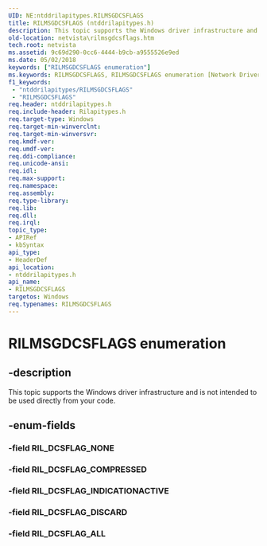 ```yaml
---
UID: NE:ntddrilapitypes.RILMSGDCSFLAGS
title: RILMSGDCSFLAGS (ntddrilapitypes.h)
description: This topic supports the Windows driver infrastructure and is not intended to be used directly from your code.
old-location: netvista\rilmsgdcsflags.htm
tech.root: netvista
ms.assetid: 9c69d290-0cc6-4444-b9cb-a9555526e9ed
ms.date: 05/02/2018
keywords: ["RILMSGDCSFLAGS enumeration"]
ms.keywords: RILMSGDCSFLAGS, RILMSGDCSFLAGS enumeration [Network Drivers Starting with Windows Vista], RIL_DCSFLAG_ALL, RIL_DCSFLAG_COMPRESSED, RIL_DCSFLAG_DISCARD, RIL_DCSFLAG_INDICATIONACTIVE, netvista.rilmsgdcsflags, ntddrilapitypes/RILMSGDCSFLAGS, ntddrilapitypes/RIL_DCSFLAG_ALL, ntddrilapitypes/RIL_DCSFLAG_COMPRESSED, ntddrilapitypes/RIL_DCSFLAG_DISCARD, ntddrilapitypes/RIL_DCSFLAG_INDICATIONACTIVE
f1_keywords:
 - "ntddrilapitypes/RILMSGDCSFLAGS"
 - "RILMSGDCSFLAGS"
req.header: ntddrilapitypes.h
req.include-header: Rilapitypes.h
req.target-type: Windows
req.target-min-winverclnt: 
req.target-min-winversvr: 
req.kmdf-ver: 
req.umdf-ver: 
req.ddi-compliance: 
req.unicode-ansi: 
req.idl: 
req.max-support: 
req.namespace: 
req.assembly: 
req.type-library: 
req.lib: 
req.dll: 
req.irql: 
topic_type:
- APIRef
- kbSyntax
api_type:
- HeaderDef
api_location:
- ntddrilapitypes.h
api_name:
- RILMSGDCSFLAGS
targetos: Windows
req.typenames: RILMSGDCSFLAGS
---
```


# RILMSGDCSFLAGS enumeration


## -description


This topic supports the Windows driver infrastructure and is not intended to be used directly from your code.


## -enum-fields




### -field RIL_DCSFLAG_NONE


### -field RIL_DCSFLAG_COMPRESSED


### -field RIL_DCSFLAG_INDICATIONACTIVE


### -field RIL_DCSFLAG_DISCARD


### -field RIL_DCSFLAG_ALL


